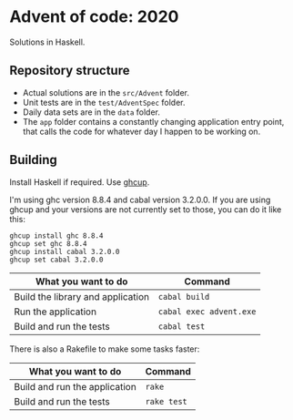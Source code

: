# Advent of code: 2020

Solutions in Haskell.  

## Repository structure

* Actual solutions are in the `src/Advent` folder.
* Unit tests are in the `test/AdventSpec` folder.
* Daily data sets are in the `data` folder.
* The `app` folder contains a constantly changing application entry point, that calls the code for whatever day I happen to be working on.

## Building

Install Haskell if required. Use [ghcup](https://www.haskell.org/ghcup/).

I'm using ghc version 8.8.4 and cabal version 3.2.0.0.  If you are using ghcup and your versions are not currently set to those, you can do it like this:

```{bash}
ghcup install ghc 8.8.4
ghcup set ghc 8.8.4
ghcup install cabal 3.2.0.0
ghcup set cabal 3.2.0.0
```

| What you want to do               | Command                 |
| --------------------------------- | ----------------------- |
| Build the library and application | `cabal build`           |
| Run the application               | `cabal exec advent.exe` |
| Build and run the tests           | `cabal test`            |

There is also a Rakefile to make some tasks faster:

| What you want to do               | Command     |
| --------------------------------- | ----------- |
| Build and run the application     | `rake`      |
| Build and run the tests           | `rake test` |
